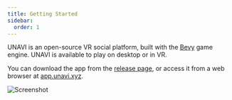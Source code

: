 ```yaml
---
title: Getting Started
sidebar:
  order: 1
---
```


UNAVI is an open-source VR social platform, built with the [Bevy](https://bevyengine.org/) game engine.
UNAVI is available to play on desktop or in VR.

You can download the app from the [release page](https://github.com/unavi-xyz/unavi/releases/latest),
or access it from a web browser at [app.unavi.xyz](https://app.unavi.xyz).

![Screenshot](../../assets/screenshot-1.png)
